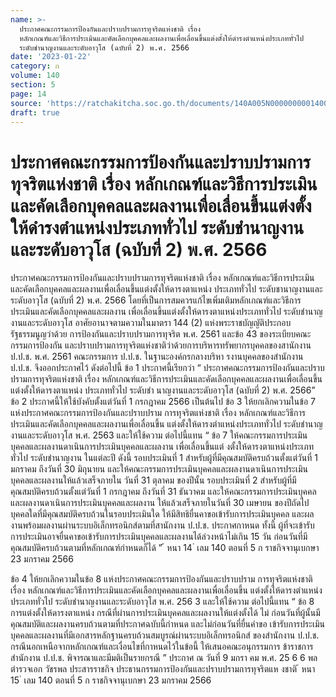 ```yaml
---
name: >-
  ประกาศคณะกรรมการป้องกันและปราบปรามการทุจริตแห่งชาติ เรื่อง
  หลักเกณฑ์และวิธีการประเมินและคัดเลือกบุคคลและผลงานเพื่อเลื่อนขึ้นแต่งตั้งให้ดำรงตำแหน่งประเภททั่วไป
  ระดับชำนาญงานและระดับอาวุโส (ฉบับที่ 2) พ.ศ. 2566
date: '2023-01-22'
category: ก
volume: 140
section: 5
page: 14
source: 'https://ratchakitcha.soc.go.th/documents/140A005N0000000001400.pdf'
draft: true
---
```


# ประกาศคณะกรรมการป้องกันและปราบปรามการทุจริตแห่งชาติ เรื่อง หลักเกณฑ์และวิธีการประเมินและคัดเลือกบุคคลและผลงานเพื่อเลื่อนขึ้นแต่งตั้งให้ดำรงตำแหน่งประเภททั่วไป ระดับชำนาญงานและระดับอาวุโส (ฉบับที่ 2) พ.ศ. 2566

ประกาศคณะกรรมการป้องกันและปราบปรามการทุจริตแห่งชาติ เรื่อง หลักเกณฑ์และวิธีการประเมินและคัดเลือกบุคคลและผลงานเพื่อเลื่อนขึ้นแต่งตั้งให้ดารงตาแหน่ง ประเภททั่วไป ระดับชานาญงานและระดับอาวุโส (ฉบับที่ 2) พ.ศ. 2566 โดยที่เป็นการสมควรแก้ไขเพิ่มเติมหลักเกณฑ์และวิธีการประเมินและคัดเลือกบุคคลและผลงาน เพื่อเลื่อนขึ้นแต่งตั้งให้ดารงตาแหน่งประเภททั่วไป ระดับชำนาญงานและระดับอาวุโส อาศัยอานาจตามความในมาตรา 144 (2) แห่งพระราชบัญญัติประกอบรัฐธรรมนูญว่าด้วย การป้องกันและปราบปรามการทุจริต พ.ศ. 2561 และข้อ 43 ของระเบียบคณะกรรมการป้องกัน และปราบปรามการทุจริตแห่งชาติว่าด้วยการบริหารทรัพยากรบุคคลของสานักงาน ป.ป.ช. พ.ศ. 2561 คณะกรรมการ ป.ป.ช. ในฐานะองค์กรกลางบริหา รงานบุคคลของสำนักงาน ป.ป.ช. จึงออกประกาศไว้ ดังต่อไปนี้ ข้อ 1 ประกาศนี้เรียกว่า “ ประกาศคณะกรรมการป้องกันและปราบปรามการทุจริตแห่งชาติ เรื่อง หลักเกณฑ์และวิธีการประเมินและคัดเลือกบุคคลและผลงานเพื่อเลื่อนขึ้นแต่งตั้งให้ดารงตาแหน่ง ประเภททั่วไป ระดับชำ นาญงานและระดับอาวุโส (ฉบับที่ 2) พ.ศ. 2566” ข้อ 2 ประกาศนี้ให้ใช้บังคับตั้งแต่วันที่ 1 กรกฎาคม 2566 เป็นต้นไป ข้อ 3 ให้ยกเลิกความในข้อ 7 แห่งประกาศคณะกรรมการป้องกันและปราบปราม การทุจริตแห่งชาติ เรื่อง หลักเกณฑ์และวิธีการประเมินและคัดเลือกบุคคลและผลงานเพื่อเลื่อนขึ้น แต่งตั้งให้ดารงตำแหน่งประเภททั่วไป ระดับชำนาญงานและระดับอาวุโส พ.ศ. 2563 และให้ใช้ความ ต่อไปนี้แทน “ ข้อ 7 ให้คณะกรรมการประเมินบุคคลและผลงานดาเนินการประเมินบุคคลและผลงาน เพื่อเลื่อนขึ้นแต่ งตั้งให้ดารงตาแหน่งประเภททั่วไป ระดับชำนาญงาน ในแต่ละปี ดังนี้ รอบประเมินที่ 1 สำหรับผู้ที่มีคุณสมบัติครบถ้วนตั้งแต่วันที่ 1 มกราคม ถึงวันที่ 30 มิถุนายน และให้คณะกรรมการประเมินบุคคลและผลงานดาเนินการประเมินบุคคลและผลงานให้แล้วเสร็จภายใน วันที่ 31 ตุลาคม ของปีนั้น รอบประเมินที่ 2 สำหรับผู้ที่มีคุณสมบัติครบถ้วนตั้งแต่วันที่ 1 กรกฎาคม ถึงวันที่ 31 ธันวาคม และให้คณะกรรมการประเมินบุคคลและผลงานดาเนินการประเมินบุคคลและผลงาน ให้แล้วเสร็จภายในวันที่ 30 เมษายน ของปีถัดไป บุคคลใดที่มีคุณสมบัติครบถ้วนในรอบประเมินใด ให้มีสิทธิยื่นคาขอเข้ารับการประเมินบุคคล และผลงานพร้อมผลงานผ่านระบบอิเล็กทรอนิกส์ตามที่สานักงาน ป.ป.ช. ประกาศกาหนด ทั้งนี้ ผู้ที่จะเข้ารับการประเมินอาจยื่นคาขอเข้ารับการประเมินบุคคลและผลงานได้ล่วงหน้าไม่เกิน 15 วัน ก่อนวันที่มีคุณสมบัติครบถ้วนตามที่หลักเกณฑ์กำหนดก็ได้ ” ้ หนา 14 ่ เลม 140 ตอนที่ 5 ก ราชกิจจานุเบกษา 23 มกราคม 2566

ข้อ 4 ให้ยกเลิกความในข้อ 8 แห่งประกาศคณะกรรมการป้องกันและปราบปราม การทุจริตแห่งชาติ เรื่อง หลักเกณฑ์และวิธีการประเมินและคัดเลือกบุคคลและผลงานเพื่อเลื่อนขึ้น แต่งตั้งให้ดารงตำแหน่งประเภททั่วไป ระดับชำนาญงานและระดับอาวุโส พ.ศ. 256 3 และให้ใช้ความ ต่อไปนี้แทน “ ข้อ 8 การแต่งตั้งให้ดารงตาแหน่ง กรณีที่ผ่านการประเมินบุคคลและผลงานให้แต่งตั้งได้ ไม่ ก่อนวันที่ผู้นั้นมีคุณสมบัติและผลงานครบถ้วนตามที่ประกาศฉบับนี้กำหนด และไม่ก่อนวันที่ยื่นคำขอ เข้ารับการประเมินบุคคลและผลงานที่มีเอกสารหลักฐานครบถ้วนสมบูรณ์ผ่านระบบอิเล็กทรอนิกส์ ของสำนักงาน ป.ป.ช. กรณีนอกเหนือจากหลักเกณฑ์และเงื่อนไขที่กาหนดไว้ในข้อนี้ ให้เสนอคณะอนุกรรมการ ข้าราชการสำนักงาน ป.ป.ช. พิจารณาและมีมติเป็นรายกรณี ” ประกาศ ณ วันที่ 9 มกรา คม พ.ศ. 25 6 6 พลตำรวจเอก วัชรพล ประสารราชกิจ ประธานกรรมการป้องกันและปราบปรามการทุจริตแห งชาติ ้ หนา 15 ่ เลม 140 ตอนที่ 5 ก ราชกิจจานุเบกษา 23 มกราคม 2566
